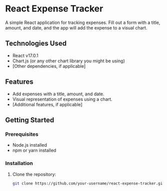 # React Expense Tracker

A simple React application for tracking expenses. Fill out a form with a title, amount, and date, and the app will add the expense to a visual chart.

## Technologies Used

- React v17.0.1
- Chart.js (or any other chart library you might be using)
- [Other dependencies, if applicable]

## Features

- Add expenses with a title, amount, and date.
- Visual representation of expenses using a chart.
- [Additional features, if applicable]

## Getting Started

### Prerequisites

- Node.js installed
- npm or yarn installed

### Installation

1. Clone the repository:

   ```bash
   git clone https://github.com/your-username/react-expense-tracker.git

